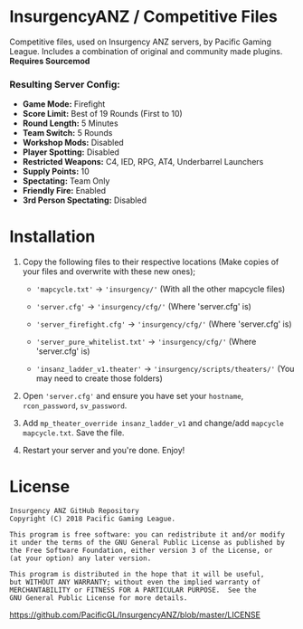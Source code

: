 # InsurgencyANZ / Competitive Files
Competitive files, used on Insurgency ANZ servers, by Pacific Gaming League. Includes a combination of original and community made plugins. **Requires Sourcemod**

### Resulting Server Config:
* **Game Mode:** Firefight
* **Score Limit:** Best of 19 Rounds (First to 10)
* **Round Length:** 5 Minutes
* **Team Switch:** 5 Rounds
* **Workshop Mods:** Disabled
* **Player Spotting:** Disabled
* **Restricted Weapons:** C4, IED, RPG, AT4, Underbarrel Launchers
* **Supply Points:** 10
* **Spectating:** Team Only
* **Friendly Fire:** Enabled
* **3rd Person Spectating:** Disabled

#  Installation
1) Copy the following files to their respective locations (Make copies of your files and overwrite with these new ones);
    * `'mapcycle.txt'` -> `'insurgency/'` (With all the other mapcycle files)

    * `'server.cfg'` -> `'insurgency/cfg/'` (Where 'server.cfg' is)

    * `'server_firefight.cfg'` -> `'insurgency/cfg/'` (Where 'server.cfg' is)

    * `'server_pure_whitelist.txt'` -> `'insurgency/cfg/'` (Where 'server.cfg' is)

    * `'insanz_ladder_v1.theater'` -> `'insurgency/scripts/theaters/'` (You may need to create those folders)

2) Open `'server.cfg'` and ensure you have set your `hostname`, `rcon_password`, `sv_password`.

3) Add `mp_theater_override insanz_ladder_v1` and change/add `mapcycle mapcycle.txt`. Save the file.

4) Restart your server and you're done. Enjoy!

# License
    Insurgency ANZ GitHub Repository
    Copyright (C) 2018 Pacific Gaming League.

    This program is free software: you can redistribute it and/or modify
    it under the terms of the GNU General Public License as published by
    the Free Software Foundation, either version 3 of the License, or
    (at your option) any later version.

    This program is distributed in the hope that it will be useful,
    but WITHOUT ANY WARRANTY; without even the implied warranty of
    MERCHANTABILITY or FITNESS FOR A PARTICULAR PURPOSE.  See the
    GNU General Public License for more details.
https://github.com/PacificGL/InsurgencyANZ/blob/master/LICENSE

